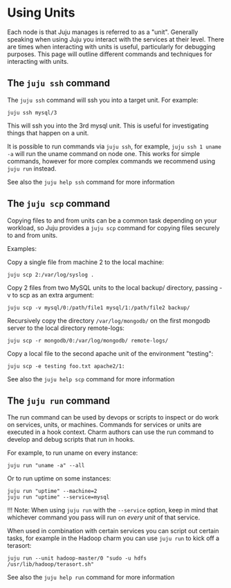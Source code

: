 # Using Units

Each node is that Juju manages is referred to as a "unit". Generally speaking
when using Juju you interact with the services at their level. There are times
when interacting with units is useful, particularly for debugging purposes.
This page will outline different commands and techniques for interacting with
units.

## The `juju ssh` command

The `juju ssh` command will ssh you into a target unit. For example:

    juju ssh mysql/3

This will ssh you into the 3rd mysql unit. This is useful for investigating
things that happen on a unit.  

It is possible to run commands via `juju ssh`, for example, `juju ssh 1 uname
-a` will run the uname command on node one. This works for simple commands,
however for more complex commands we recommend using `juju run` instead.

See also the `juju help ssh` command for more information

## The `juju scp` command

Copying files to and from units can be a common task depending on your
workload, so Juju provides a `juju scp` command for copying files securely to
and from units.

Examples:

Copy a single file from machine 2 to the local machine:

    juju scp 2:/var/log/syslog .

Copy 2 files from two MySQL units to the local backup/ directory, passing -v to
scp as an extra argument:

    juju scp -v mysql/0:/path/file1 mysql/1:/path/file2 backup/

Recursively copy the directory `/var/log/mongodb/` on the first mongodb server
to the local directory remote-logs:

    juju scp -r mongodb/0:/var/log/mongodb/ remote-logs/

Copy a local file to the second apache unit of the environment "testing":

    juju scp -e testing foo.txt apache2/1:

See also the `juju help scp` command for more information

## The `juju run` command

The run command can be used by devops or scripts to inspect or do work on
services, units, or machines. Commands for services or units are executed in a
hook context. Charm authors can use the run command to develop and debug
scripts that run in hooks.

For example, to run uname on every instance:

    juju run "uname -a" --all

Or to run uptime on some instances:

    juju run "uptime" --machine=2
    juju run "uptime" --service=mysql

!!! Note: When using `juju run` with the `--service` option, keep in mind that
whichever command you pass will run on *every unit* of that service.

When used in combination with certain services you can script out certain
tasks, for example in the Hadoop charm you can use `juju run` to kick off a
terasort:

    juju run --unit hadoop-master/0 "sudo -u hdfs /usr/lib/hadoop/terasort.sh"

See also the `juju help run` command for more information
